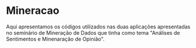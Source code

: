 # Mineracao
Aqui apresentamos os códigos utilizados nas duas aplicações apresentadas no seminário de Mineração de Dados que tinha como tema "Análises de Sentimentos e Minenaração de Opinião".
